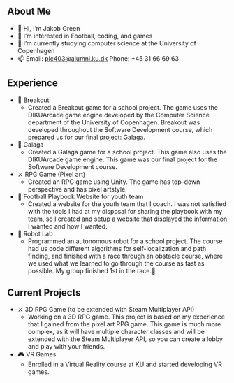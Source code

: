 About Me
-
- 👋 Hi, I’m Jakob Green
- 👀 I’m interested in Football, coding, and games
- 🌱 I’m currently studying computer science at the University of Copenhagen
- 📫 Email: plc403@alumni.ku.dk Phone: +45 31 66 69 63

Experience
-
  - 🧱 Breakout
    - Created a Breakout game for a school project. The game uses the DIKUArcade game engine developed by the Computer Science department of the University of Copenhagen. Breakout was developed throughout the Software Development course, which prepared us for our final project: Galaga.
  - 👾 Galaga
    - Created a Galaga game for a school project. This game also uses the DIKUArcade game engine. This game was our final project for the Software Development course.
  - ⚔️ RPG Game (Pixel art)
    - Created an RPG game using Unity. The game has top-down perspective and has pixel artstyle.
  - 🏈 Football Playbook Website for youth team
    - Created a website for the youth team that I coach. I was not satisfied with the tools I had at my disposal for sharing the playbook with my team, so I created and setup a website that displayed the information I wanted and how I wanted.
  - 🤖 Robot Lab
    - Programmed an autonomous robot for a school project. The course had us code different algorithms for self-localization and path finding, and finished with a race through an obstacle course, where we used what we learned to go through the course as fast as possible. My group finished 1st in the race.🥇

Current Projects
-
  - ⚔️ 3D RPG Game (to be extended with Steam Multiplayer API)
    - Working on a 3D RPG game. This project is based on my experience that I gained from the pixel art RPG game. This game is much more complex, as it will have multiple character classes and will be extended with the Steam Multiplayer API, so you can create a lobby and play with your friends.
  - 🎮 VR Games
    - Enrolled in a Virtual Reality course at KU and started developing VR games.

<!---
JakeGreen85/JakeGreen85 is a ✨ special ✨ repository because its `README.md` (this file) appears on your GitHub profile.
You can click the Preview link to take a look at your changes.
--->
